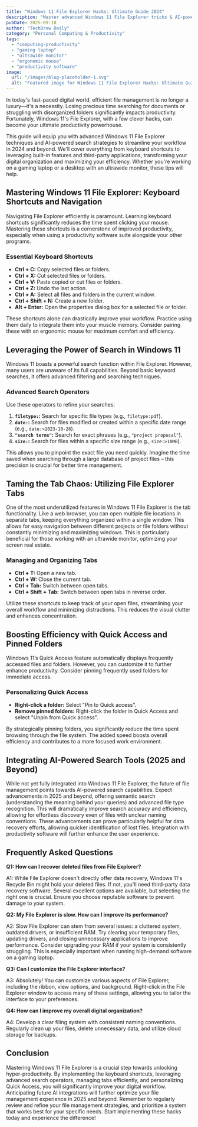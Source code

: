 ```yaml
---
title: "Windows 11 File Explorer Hacks: Ultimate Guide 2024"
description: "Master advanced Windows 11 File Explorer tricks & AI-powered search for effortless digital organization. Boost your productivity with these top tips! Read now!"
pubDate: 2025-09-18
author: "TechBrew Daily"
category: "Personal Computing & Productivity"
tags:
  - "computing-productivity"
  - "gaming laptop"
  - "ultrawide monitor"
  - "ergonomic mouse"
  - "productivity software"
image:
  url: "/images/blog-placeholder-1.svg"
  alt: "Featured image for Windows 11 File Explorer Hacks: Ultimate Guide 2024"
---
```


In today's fast-paced digital world, efficient file management is no longer a luxury—it's a necessity.  Losing precious time searching for documents or struggling with disorganized folders significantly impacts productivity.  Fortunately, Windows 11's File Explorer, with a few clever hacks, can become your ultimate productivity powerhouse.

This guide will equip you with advanced Windows 11 File Explorer techniques and AI-powered search strategies to streamline your workflow in 2024 and beyond.  We'll cover everything from keyboard shortcuts to leveraging built-in features and third-party applications, transforming your digital organization and maximizing your efficiency.  Whether you're working on a gaming laptop or a desktop with an ultrawide monitor, these tips will help.

## Mastering Windows 11 File Explorer: Keyboard Shortcuts and Navigation

Navigating File Explorer efficiently is paramount.  Learning keyboard shortcuts significantly reduces the time spent clicking your mouse. Mastering these shortcuts is a cornerstone of improved productivity, especially when using a productivity software suite alongside your other programs.


### Essential Keyboard Shortcuts

* **Ctrl + C:** Copy selected files or folders.
* **Ctrl + X:** Cut selected files or folders.
* **Ctrl + V:** Paste copied or cut files or folders.
* **Ctrl + Z:** Undo the last action.
* **Ctrl + A:** Select all files and folders in the current window.
* **Ctrl + Shift + N:** Create a new folder.
* **Alt + Enter:** Open the properties dialog box for a selected file or folder.

These shortcuts alone can drastically improve your workflow. Practice using them daily to integrate them into your muscle memory.  Consider pairing these with an ergonomic mouse for maximum comfort and efficiency.


## Leveraging the Power of Search in Windows 11

Windows 11 boasts a powerful search function within File Explorer. However, many users are unaware of its full capabilities.  Beyond basic keyword searches, it offers advanced filtering and searching techniques.


### Advanced Search Operators

Use these operators to refine your searches:

1. **`filetype:`:**  Search for specific file types (e.g., `filetype:pdf`).
2. **`date:`:**  Search for files modified or created within a specific date range (e.g., `date:>2023-10-26`).
3. **`"search terms"`:** Search for exact phrases (e.g., `"project proposal"`).
4. **`size:`:** Search for files within a specific size range (e.g., `size:>10MB`).


This allows you to pinpoint the exact file you need quickly.  Imagine the time saved when searching through a large database of project files –  this precision is crucial for better time management.


## Taming the Tab Chaos: Utilizing File Explorer Tabs

One of the most underutilized features in Windows 11 File Explorer is the tab functionality.  Like a web browser, you can open multiple file locations in separate tabs, keeping everything organized within a single window.  This allows for easy navigation between different projects or file folders without constantly minimizing and maximizing windows. This is particularly beneficial for those working with an ultrawide monitor, optimizing your screen real estate.


### Managing and Organizing Tabs

* **Ctrl + T:** Open a new tab.
* **Ctrl + W:** Close the current tab.
* **Ctrl + Tab:** Switch between open tabs.
* **Ctrl + Shift + Tab:** Switch between open tabs in reverse order.

Utilize these shortcuts to keep track of your open files, streamlining your overall workflow and minimizing distractions.  This reduces the visual clutter and enhances concentration.


##  Boosting Efficiency with Quick Access and Pinned Folders

Windows 11’s Quick Access feature automatically displays frequently accessed files and folders. However, you can customize it to further enhance productivity.  Consider pinning frequently used folders for immediate access.


### Personalizing Quick Access

* **Right-click a folder:** Select "Pin to Quick access".
* **Remove pinned folders:** Right-click the folder in Quick Access and select "Unpin from Quick access".

By strategically pinning folders, you significantly reduce the time spent browsing through the file system. The added speed boosts overall efficiency and contributes to a more focused work environment.


## Integrating AI-Powered Search Tools (2025 and Beyond)

While not yet fully integrated into Windows 11 File Explorer, the future of file management points towards AI-powered search capabilities.  Expect advancements in 2025 and beyond, offering semantic search (understanding the meaning behind your queries) and advanced file type recognition.  This will dramatically improve search accuracy and efficiency, allowing for effortless discovery even of files with unclear naming conventions. These advancements can prove particularly helpful for data recovery efforts, allowing quicker identification of lost files.  Integration with productivity software will further enhance the user experience.


## Frequently Asked Questions

**Q1: How can I recover deleted files from File Explorer?**

A1: While File Explorer doesn't directly offer data recovery, Windows 11's Recycle Bin might hold your deleted files. If not, you'll need third-party data recovery software. Several excellent options are available, but selecting the right one is crucial. Ensure you choose reputable software to prevent damage to your system.


**Q2:  My File Explorer is slow. How can I improve its performance?**

A2: Slow File Explorer can stem from several issues: a cluttered system, outdated drivers, or insufficient RAM.  Try clearing your temporary files, updating drivers, and closing unnecessary applications to improve performance.  Consider upgrading your RAM if your system is consistently struggling.  This is especially important when running high-demand software on a gaming laptop.


**Q3: Can I customize the File Explorer interface?**

A3: Absolutely! You can customize various aspects of File Explorer, including the ribbon, view options, and background. Right-click in the File Explorer window to access many of these settings, allowing you to tailor the interface to your preferences.


**Q4: How can I improve my overall digital organization?**

A4: Develop a clear filing system with consistent naming conventions.  Regularly clean up your files, delete unnecessary data, and utilize cloud storage for backups.


## Conclusion

Mastering Windows 11 File Explorer is a crucial step towards unlocking hyper-productivity. By implementing the keyboard shortcuts, leveraging advanced search operators, managing tabs efficiently, and personalizing Quick Access, you will significantly improve your digital workflow.  Anticipating future AI integrations will further optimize your file management experience in 2025 and beyond. Remember to regularly review and refine your file management strategies, and prioritize a system that works best for your specific needs.  Start implementing these hacks today and experience the difference!